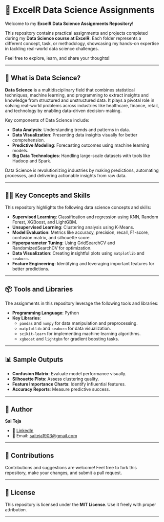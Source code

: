 
# 🚀 ExcelR Data Science Assignments  

Welcome to my **ExcelR Data Science Assignments Repository**!  

This repository contains practical assignments and projects completed during my **Data Science course at ExcelR**. Each folder represents a different concept, task, or methodology, showcasing my hands-on expertise in tackling real-world data science challenges.  

Feel free to explore, learn, and share your thoughts!  

---

## 🌟 What is Data Science?  

**Data Science** is a multidisciplinary field that combines statistical techniques, machine learning, and programming to extract insights and knowledge from structured and unstructured data. It plays a pivotal role in solving real-world problems across industries like healthcare, finance, retail, and technology by enabling data-driven decision-making.  

Key components of Data Science include:  
- **Data Analysis**: Understanding trends and patterns in data.  
- **Data Visualization**: Presenting data insights visually for better comprehension.  
- **Predictive Modeling**: Forecasting outcomes using machine learning models.  
- **Big Data Technologies**: Handling large-scale datasets with tools like Hadoop and Spark.  

Data Science is revolutionizing industries by making predictions, automating processes, and delivering actionable insights from raw data.  

---

## 🧑‍💻 Key Concepts and Skills  

This repository highlights the following data science concepts and skills:  
- **Supervised Learning**: Classification and regression using KNN, Random Forest, XGBoost, and LightGBM.  
- **Unsupervised Learning**: Clustering analysis using K-Means.  
- **Model Evaluation**: Metrics like accuracy, precision, recall, F1-score, confusion matrix, and silhouette score.  
- **Hyperparameter Tuning**: Using GridSearchCV and RandomizedSearchCV for optimization.  
- **Data Visualization**: Creating insightful plots using `matplotlib` and `seaborn`.  
- **Feature Engineering**: Identifying and leveraging important features for better predictions.  

---

## 📦 Tools and Libraries  

The assignments in this repository leverage the following tools and libraries:  

- **Programming Language**: Python  
- **Key Libraries**:  
  - `pandas` and `numpy` for data manipulation and preprocessing.  
  - `matplotlib` and `seaborn` for data visualization.  
  - `scikit-learn` for implementing machine learning algorithms.  
  - `xgboost` and `lightgbm` for gradient boosting tasks.  

---

## 📊 Sample Outputs  

- **Confusion Matrix**: Evaluate model performance visually.  
- **Silhouette Plots**: Assess clustering quality.  
- **Feature Importance Charts**: Identify influential features.  
- **Accuracy Reports**: Measure predictive success.  

---

## 📝 Author  

**Sai Teja**  
- 💼 [LinkedIn](https://[www.linkedin.com/in/sai-teja-perikili])  
- 📧 Email: saiteja1903@gmail.com  

---

## 🤝 Contributions  

Contributions and suggestions are welcome! Feel free to fork this repository, make your changes, and submit a pull request.  

---

## 📜 License  

This repository is licensed under the **MIT License**. Use it freely with proper attribution.  

---  
